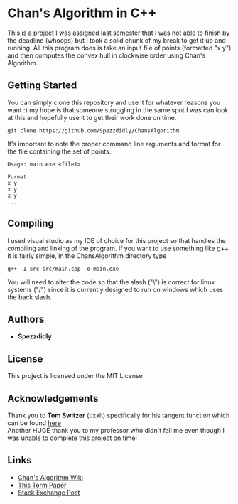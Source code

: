 # Chan's Algorithm in C++
This is a project I was assigned last semester that I was not able to finish by the deadline (whoops) but I took a solid chunk of my break to get it up and running. All this program does is take an input file of points (formatted "x y") and then computes the convex hull in clockwise order using Chan's Algorithm.

## Getting Started
You can simply clone this repository and use it for whatever reasons you want :) my hope is that someone struggling in the same spot I was can look at this and hopefully use it to get their work done on time.
```
git clone https://github.com/Spezzdidly/ChansAlgorithm
```
It's important to note the proper command line arguments and format for the file containing the set of points.
```
Usage: main.exe <file1>
```
```
Format:
x y
x y
x y
...
```
## Compiling
I used visual studio as my IDE of choice for this project so that handles the compiling and linking of the program. If you want to use something like g++ it is fairly simple, in the ChansAlgorithm directory type
```
g++ -I src src/main.cpp -o main.exe
```
You will need to alter the code so that the slash ("\\") is correct for linux systems ("/") since it is currently designed to run on windows which uses the back slash.

## Authors
* **Spezzdidly**

## License
This project is licensed under the MIT License

## Acknowledgements
Thank you to **Tom Switzer** (tixxit) specifically for his tangent function which can be found [here](https://gist.github.com/tixxit/252229)
<br>Another HUGE thank you to my professor who didn't fail me even though I was unable to complete this project on time!
## Links
* [Chan's Algorithm Wiki](https://en.wikipedia.org/wiki/Chan%27s_algorithm)
* [This Term Paper](https://www.cs.umd.edu/~patras/patra2012_convexhull_report.pdf)
* [Stack Exchange Post](https://cs.stackexchange.com/questions/138901/upper-and-lower-tangent-line-to-convex-hull-from-a-point)
